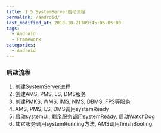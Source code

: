 ```yaml
---
title: 1.5 SystemServer启动流程
permalink: /android/
last_modified_at: 2018-10-21T09:45:06-05:00
tags:
  - Android
  - Framework
categories:
  - Android
---
```


### 启动流程
1. 创建SystemServer进程
2. 创建AMS, PMS, LS, DMS服务
3. 创建PMKS, WMS, IMS, NMS, DBMS, FPS等服务
4. AMS, PMS, LS, DMS调用systemReady
5. 启动systemUI, 剩余服务调用systemReady, 启动WatchDog
6. 其它服务调用systemRunning方法, AMS调用finishBooting
